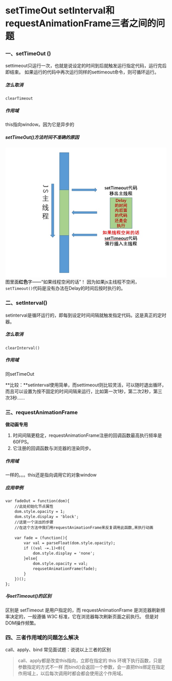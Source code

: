 # setTimeOut  setInterval和requestAnimationFrame三者之间的问题

### 一、setTimeOut ()
settimeout只运行一次，也就是说设定的时间到后就触发运行指定代码，运行完后即结束。
如果运行的代码中再次运行同样的settimeout命令，则可循环运行。
##### 怎么取消
`clearTimeout`

##### 作用域
this指向window。因为它是异步的

##### setTimeOut()方法时间不准确的原因
![](media/15373759754385.jpg)
图里面**红色**字——“如果线程空闲的话”！
因为如果js主线程不空闲，`setTimeout()`代码是没有办法在Delay的时间后按时执行的。

###  二、setInterval()
setinterval是循环运行的，即每到设定时间间隔就触发指定代码。这是真正的定时器。

##### 怎么取消
`clearInterval()`

##### 作用域
同setTimeOut

**比较：**setinterval使用简单，而settimeout则比较灵活，可以随时退出循环，而且可以设置为按不固定的时间间隔来运行，比如第一次1秒，第二次2秒，第三次3秒……

### 三、requestAnimationFrame
**做动画专用**
1. 时间间隔更稳定，requestAnimationFrame注册的回调函数最高执行频率是60FPS。
2. 它注册的回调函数与浏览器的渲染同步。

##### 作用域
一样的。。。this还是指向调用它的对象window

##### 应用举例

```
var fadeOut = function(dom){
    //此处初始化节点属性
    dom.style.opacity = 1;
    dom.style.display = 'block';
    //这是一个淡出的步骤
    //在这个方法中我们用requestAnimationFrame来反复调用此函数,来执行动画
    
    var fade = (function(){
        var val = parseFloat(dom.style.opacity);
        if ((val -=.1)<0){
            dom.style.display = 'none';
        }else{
            dom.style.opacity = val;
            requsetAnimationFrame(fade);
        }
    })();
};
```

##### 与setTimeout()的区别
区别是 setTimeout 是用户指定的，而 requestAnimationFrame 是浏览器刷新频率决定的，一般遵循 W3C 标准，它在浏览器每次刷新页面之前执行。
但是对DOM操作频繁。

### 四、三者作用域的问题怎么解决

call、apply、bind
常见面试题：说说以上三者的区别

> call、apply都是改变this指向，立即在指定的 this 环境下执行函数，只是参数指定的方式不一样
> 而bind()会返回一个参数，会一直把this绑定在指定作用域上，以后每次调用时都会都会使用这个作用域。